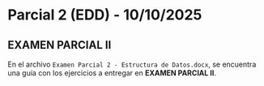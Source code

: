 # Parcial 2 (EDD) - 10/10/2025

## EXAMEN PARCIAL II

En el archivo `Examen Parcial 2 - Estructura de Datos.docx`, se encuentra una guía con los ejercicios a entregar en **EXAMEN PARCIAL II**.